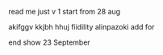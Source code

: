 read me
just v 1 
start from 28 aug

akifggv
kkjbh hhuj fiidility
alinpazoki
add for

end show
23 September 
